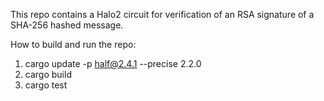 This repo contains a Halo2 circuit for verification of an RSA signature of a SHA-256 hashed message.

How to build and run the repo:
1. cargo update -p half@2.4.1 --precise 2.2.0
2. cargo build
3. cargo test
